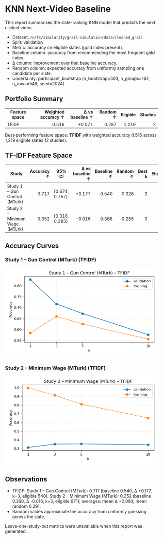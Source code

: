 # KNN Next-Video Baseline

This report summarises the slate-ranking KNN model that predicts the next clicked video.

- Dataset: `/n/fs/similarity/grail-simulation/data/cleaned_grail`
- Split: validation
- Metric: accuracy on eligible slates (gold index present).
- Baseline column: accuracy from recommending the most frequent gold index.
- Δ column: improvement over that baseline accuracy.
- Random column: expected accuracy from uniformly sampling one candidate per slate.
- Uncertainty: participant_bootstrap (n_bootstrap=500, n_groups=162, n_rows=548, seed=2024)

## Portfolio Summary

| Feature space | Weighted accuracy ↑ | Δ vs baseline ↑ | Random ↑ | Eligible | Studies |
| --- | ---: | ---: | ---: | ---: | ---: |
| TFIDF | 0.516 | +0.071 | 0.287 | 1,219 | 2 |

Best-performing feature space: **TFIDF** with weighted accuracy 0.516 across 1,219 eligible slates (2 studies).

## TF-IDF Feature Space

| Study | Accuracy ↑ | 95% CI | Δ vs baseline ↑ | Baseline ↑ | Random ↑ | Best k | Eligible | Total |
| --- | ---: | --- | ---: | ---: | ---: | ---: | ---: | ---: |
| Study 1 – Gun Control (MTurk) | 0.717 | [0.674, 0.757] | +0.177 | 0.540 | 0.326 | 3 | 548 | 548 |
| Study 2 – Minimum Wage (MTurk) | 0.352 | [0.316, 0.385] | -0.016 | 0.368 | 0.255 | 3 | 671 | 671 |

## Accuracy Curves

### Study 1 – Gun Control (MTurk) (TFIDF)

![Accuracy curve](curves/tfidf/study1.png)

### Study 2 – Minimum Wage (MTurk) (TFIDF)

![Accuracy curve](curves/tfidf/study2.png)

## Observations

- TFIDF: Study 1 – Gun Control (MTurk): 0.717 (baseline 0.540, Δ +0.177, k=3, eligible 548); Study 2 – Minimum Wage (MTurk): 0.352 (baseline 0.368, Δ -0.016, k=3, eligible 671); averages: mean Δ +0.080, mean random 0.291.
- Random values approximate the accuracy from uniformly guessing across the slate.

Leave-one-study-out metrics were unavailable when this report was generated.

